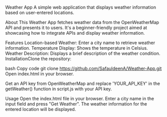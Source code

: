 Weather App
A simple web application that displays weather information based on user-entered locations.

About
This Weather App fetches weather data from the OpenWeatherMap API and presents it to users. It's a beginner-friendly project aimed at showcasing how to integrate APIs and display weather information.

Features
Location-based Weather: Enter a city name to retrieve weather information.
Temperature Display: Shows the temperature in Celsius.
Weather Description: Displays a brief description of the weather condition.
InstallationClone the repository:

bash
Copy code
git clone https://github.com/SafauldeenA/Weather-App.git
Open index.html in your browser.

Get an API key from OpenWeatherMap and replace 'YOUR_API_KEY' in the getWeather() function in script.js with your API key.

Usage
Open the index.html file in your browser.
Enter a city name in the input field and press "Get Weather".
The weather information for the entered location will be displayed.
